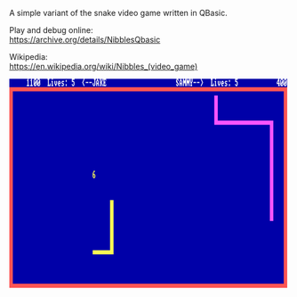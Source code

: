 A simple variant of the snake video game written in QBasic.

Play and debug online:<br />
https://archive.org/details/NibblesQbasic<br />

Wikipedia:<br />
https://en.wikipedia.org/wiki/Nibbles_(video_game)

![alt text](https://github.com/RetrocompSi/MS-DOS/blob/main/Projects/Basic/Nibbles.bas/Nibbles-bas-logo.png)
